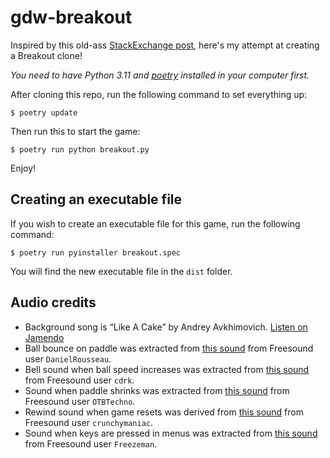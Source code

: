 # gdw-breakout

Inspired by this old-ass [StackExchange post](https://gamedev.stackexchange.com/questions/854/what-are-good-games-to-earn-your-wings-with), here's my attempt at creating a Breakout clone!

_You need to have Python 3.11 and [poetry](https://python-poetry.org) installed in your computer first._

After cloning this repo, run the following command to set everything up:

```shell
$ poetry update
```

Then run this to start the game:

```shell
$ poetry run python breakout.py
```

Enjoy!

## Creating an executable file

If you wish to create an executable file for this game, run the following command:

```shell
$ poetry run pyinstaller breakout.spec
```

You will find the new executable file in the `dist` folder.

## Audio credits

- Background song is &ldquo;Like A Cake&rdquo; by Andrey Avkhimovich. [Listen on Jamendo](https://www.jamendo.com/track/1199570/like-a-cake)
- Ball bounce on paddle was extracted from [this sound](https://freesound.org/people/DanielRousseau/sounds/366780/) from Freesound user `DanielRousseau`.
- Bell sound when ball speed increases was extracted from [this sound](https://freesound.org/people/cdrk/sounds/495484/) from Freesound user `cdrk`.
- Sound when paddle shrinks was extracted from [this sound](https://freesound.org/people/OTBTechno/sounds/136772/) from Freesound user `OTBTechno`.
- Rewind sound when game resets was derived from [this sound](https://freesound.org/people/crunchymaniac/sounds/687272/) from Freesound user `crunchymaniac`.
- Sound when keys are pressed in menus was extracted from [this sound](https://freesound.org/people/Freezeman/sounds/153210/) from Freesound user `Freezeman`.
